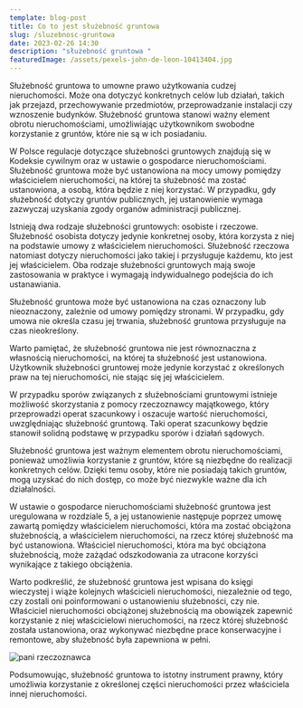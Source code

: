 ```yaml
---
template: blog-post
title: Co to jest służebność gruntowa
slug: /sluzebnosc-gruntowa
date: 2023-02-26 14:30
description: "służebność gruntowa "
featuredImage: /assets/pexels-john-de-leon-10413404.jpg
---
```

Służebność gruntowa to umowne prawo użytkowania cudzej nieruchomości. Może ona dotyczyć konkretnych celów lub działań, takich jak przejazd, przechowywanie przedmiotów, przeprowadzanie instalacji czy wznoszenie budynków. Służebność gruntowa stanowi ważny element obrotu nieruchomościami, umożliwiając użytkownikom swobodne korzystanie z gruntów, które nie są w ich posiadaniu.

W Polsce regulacje dotyczące służebności gruntowych znajdują się w Kodeksie cywilnym oraz w ustawie o gospodarce nieruchomościami. Służebność gruntowa może być ustanowiona na mocy umowy pomiędzy właścicielem nieruchomości, na której ta służebność ma zostać ustanowiona, a osobą, która będzie z niej korzystać. W przypadku, gdy służebność dotyczy gruntów publicznych, jej ustanowienie wymaga zazwyczaj uzyskania zgody organów administracji publicznej.

Istnieją dwa rodzaje służebności gruntowych: osobiste i rzeczowe. Służebność osobista dotyczy jedynie konkretnej osoby, która korzysta z niej na podstawie umowy z właścicielem nieruchomości. Służebność rzeczowa natomiast dotyczy nieruchomości jako takiej i przysługuje każdemu, kto jest jej właścicielem. Oba rodzaje służebności gruntowych mają swoje zastosowania w praktyce i wymagają indywidualnego podejścia do ich ustanawiania.

Służebność gruntowa może być ustanowiona na czas oznaczony lub nieoznaczony, zależnie od umowy pomiędzy stronami. W przypadku, gdy umowa nie określa czasu jej trwania, służebność gruntowa przysługuje na czas nieokreślony.

Warto pamiętać, że służebność gruntowa nie jest równoznaczna z własnością nieruchomości, na której ta służebność jest ustanowiona. Użytkownik służebności gruntowej może jedynie korzystać z określonych praw na tej nieruchomości, nie stając się jej właścicielem.

W przypadku sporów związanych z służebnościami gruntowymi istnieje możliwość skorzystania z pomocy rzeczoznawcy majątkowego, który przeprowadzi operat szacunkowy i oszacuje wartość nieruchomości, uwzględniając służebność gruntową. Taki operat szacunkowy będzie stanowił solidną podstawę w przypadku sporów i działań sądowych.

Służebność gruntowa jest ważnym elementem obrotu nieruchomościami, ponieważ umożliwia korzystanie z gruntów, które są niezbędne do realizacji konkretnych celów. Dzięki temu osoby, które nie posiadają takich gruntów, mogą uzyskać do nich dostęp, co może być niezwykle ważne dla ich działalności.

W ustawie o gospodarce nieruchomościami służebność gruntowa jest uregulowana w rozdziale 5, a jej ustanowienie następuje poprzez umowę zawartą pomiędzy właścicielem nieruchomości, która ma zostać obciążona służebnością, a właścicielem nieruchomości, na rzecz której służebność ma być ustanowiona. Właściciel nieruchomości, która ma być obciążona służebnością, może zażądać odszkodowania za utracone korzyści wynikające z takiego obciążenia.

Warto podkreślić, że służebność gruntowa jest wpisana do księgi wieczystej i wiąże kolejnych właścicieli nieruchomości, niezależnie od tego, czy zostali oni poinformowani o ustanowieniu służebności, czy nie. Właściciel nieruchomości obciążonej służebnością ma obowiązek zapewnić korzystanie z niej właścicielowi nieruchomości, na rzecz której służebność została ustanowiona, oraz wykonywać niezbędne prace konserwacyjne i remontowe, aby służebność była zapewniona w pełni.

![pani rzeczoznawca](/assets/975075ac-3d6c-4eb5-8b5e-87462516890e.jpg)

Podsumowując, służebność gruntowa to istotny instrument prawny, który umożliwia korzystanie z określonej części nieruchomości przez właściciela innej nieruchomości.